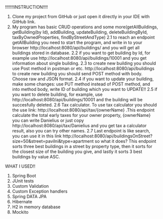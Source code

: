 !!!!!!!INSTRUCTION!!!!
1. Clone my project from GitHub or just open it directly in your IDE with GitHub link.
2. My program has basic CRUD operations and some more(getAllBuildings, getBuilding(by Id), addBuilding, updateBuilding, deleteBuildingById, taxByOwnedProperties, findByStreetAndType)
2.1 to reach an endpoint getAllBuilding you need to start the program, and write in to your browser http://localhost:8080/api/buildings/ and you will get all buildings stored in database.
2.2 if you want to get building by Id, for example use http://localhost:8080/api/buildings/10001 and you get information about single building.
2.3 to create new building you should use Post method in postman or etc. http://localhost:8080/api/buildings to create new building you should
send POST method with body. Choose raw and JSON format.
2.4 if you want to update your building, make some changes: use PUT method instead of POST method, and into method body,
write ID of building which you want to UPDATE!!
2.5 if you want to delete building, for example, use http://localhost:8080/api/buildings/10001 and the building will be succesfully deleted.
2.6 Tax calculator. To use tax calculator you should the use link: http://localhost:8080/api/tax/{ownerName} .This endpoint calculate the total 
early taxes for your  owner property, {ownerName} you can write Danielius or just copy http://localhost:8080/api/tax/Danielius and you get tax a calculator result, also you can try other names.
2.7 Last endpoint is like search, you can use it in this link http://localhost:8080/api/buildingsOnStreet?size=50&street=pavilni&type=apartment
so what it does? This endpoint sorts three best buildings in a street by property type, then it sorts for the closest size of the building you give, and lastly
it sorts 3 best buildings by value ASC.

WHAT I USED!!

1. Spring Boot
2. JUnit tests
3. Custom Validation
4. Custom Exception handlers
5. Spring DATA JPA
6. Hibernate
7. H2 in memory database
8. Mockito

